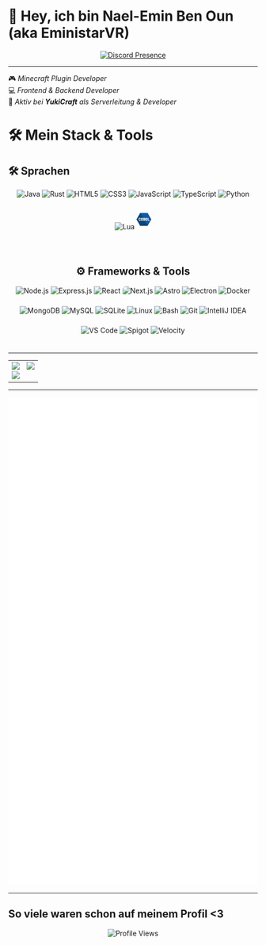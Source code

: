 # 👋 Hey, ich bin Nael-Emin Ben Oun (aka **EministarVR**)


<div align="center">
  <a href="https://discord.com/users/928021462386892830" target="_blank">
    <img src="https://lanyard.cnrad.dev/api/928021462386892830?idleMessage=%F0%9F%8C%99%20AFK%20%E2%80%93%20Coden%20am%20n%C3%A4chsten%20gro%C3%9Fen%20Ding...%20%7C%20EministarVR%20%F0%9F%9A%80&theme=dark&showDisplayName=true" alt="Discord Presence">
  </a>
</div>

---


🎮 *Minecraft Plugin Developer*  
💻 *Frontend & Backend Developer*  
🔧 *Aktiv bei **YukiCraft** als Serverleitung & Developer*



# 🛠️ Mein Stack & Tools

## 🛠️ Sprachen
<div align="center">
  
<!-- 🛠️ Sprachen -->
<div align="center">
  <img src="https://cdn.jsdelivr.net/gh/devicons/devicon/icons/java/java-original.svg" style="height: 40px; width: auto; display: inline-block;" alt="Java"/>
  <img src="https://cdn.jsdelivr.net/gh/devicons/devicon/icons/rust/rust-original.svg" style="height: 40px; width: auto; display: inline-block;" alt="Rust"/>
  <img src="https://cdn.jsdelivr.net/gh/devicons/devicon/icons/html5/html5-original.svg" style="height: 40px; width: auto; display: inline-block;" alt="HTML5"/>
  <img src="https://cdn.jsdelivr.net/gh/devicons/devicon/icons/css3/css3-original.svg" style="height: 40px; width: auto; display: inline-block;" alt="CSS3"/>
  <img src="https://cdn.jsdelivr.net/gh/devicons/devicon/icons/javascript/javascript-original.svg" style="height: 40px; width: auto; display: inline-block;" alt="JavaScript"/>
  <img src="https://cdn.jsdelivr.net/gh/devicons/devicon/icons/typescript/typescript-original.svg" style="height: 40px; width: auto; display: inline-block;" alt="TypeScript"/>
  <img src="https://cdn.jsdelivr.net/gh/devicons/devicon/icons/python/python-original.svg" style="height: 40px; width: auto; display: inline-block;" alt="Python"/>
  <img src="https://cdn.jsdelivr.net/gh/devicons/devicon/icons/lua/lua-original.svg" style="height: 40px; width: auto; display: inline-block;" alt="Lua"/>
  <img src="https://github.com/EministarVR/EministarVR/blob/main/cobol.png?raw=true" style="height: 40px; width: auto; display: inline-block;" alt="COBOL"/>
  
  
</div>

<br/>

 ## ⚙️ Frameworks & Tools 

 
<div align="center">
  <img src="https://cdn.jsdelivr.net/gh/devicons/devicon/icons/nodejs/nodejs-original.svg" style="height: 40px; width: auto; display: inline-block;" alt="Node.js"/>
  <img src="https://cdn.jsdelivr.net/gh/devicons/devicon/icons/express/express-original.svg" style="height: 40px; width: auto; display: inline-block;" alt="Express.js"/>
  <img src="https://cdn.jsdelivr.net/gh/devicons/devicon/icons/react/react-original.svg" style="height: 40px; width: auto; display: inline-block;" alt="React"/>
  <img src="https://cdn.jsdelivr.net/gh/devicons/devicon/icons/nextjs/nextjs-original.svg" style="height: 40px; width: auto; display: inline-block; background-color: white; border-radius: 6px;" alt="Next.js"/>
  <img src="https://cdn.jsdelivr.net/gh/devicons/devicon/icons/astro/astro-original.svg" style="height: 40px; width: auto; display: inline-block;" alt="Astro"/>
  <img src="https://cdn.jsdelivr.net/gh/devicons/devicon/icons/electron/electron-original.svg" style="height: 40px; width: auto; display: inline-block;" alt="Electron"/>
  <img src="https://cdn.jsdelivr.net/gh/devicons/devicon/icons/docker/docker-original.svg" style="height: 40px; width: auto; display: inline-block;" alt="Docker"/>
  <img src="https://cdn.jsdelivr.net/gh/devicons/devicon/icons/mongodb/mongodb-original.svg" style="height: 40px; width: auto; display: inline-block;" alt="MongoDB"/>
  <img src="https://cdn.jsdelivr.net/gh/devicons/devicon/icons/mysql/mysql-original.svg" style="height: 40px; width: auto; display: inline-block;" alt="MySQL"/>
  <img src="https://cdn.jsdelivr.net/gh/devicons/devicon/icons/sqlite/sqlite-original.svg" style="height: 40px; width: auto; display: inline-block;" alt="SQLite"/>
  <img src="https://cdn.jsdelivr.net/gh/devicons/devicon/icons/linux/linux-original.svg" style="height: 40px; width: auto; display: inline-block;" alt="Linux"/>
  <img src="https://cdn.jsdelivr.net/gh/devicons/devicon/icons/bash/bash-original.svg" style="height: 40px; width: auto; display: inline-block;" alt="Bash"/>
  <img src="https://cdn.jsdelivr.net/gh/devicons/devicon/icons/git/git-original.svg" style="height: 40px; width: auto; display: inline-block;" alt="Git"/>
  <img src="https://cdn.jsdelivr.net/gh/devicons/devicon/icons/intellij/intellij-original.svg" style="height: 40px; width: auto; display: inline-block;" alt="IntelliJ IDEA"/>
  <img src="https://cdn.jsdelivr.net/gh/devicons/devicon/icons/vscode/vscode-original.svg" style="height: 40px; width: auto; display: inline-block;" alt="VS Code"/>
  <img src="https://assets.papermc.io/brand/papermc_logo.min.svg" style="height: 40px; width: auto; display: inline-block;" alt="Spigot"/>
  <img src="https://assets.papermc.io/brand/velocity_combination_mark_blue.min.svg" style="height: 40px; width: auto; display: inline-block;" alt="Velocity"/>
</div>


</div>


---


<table>
  <tr>
    <td align="center" valign="top">
      <img src="https://github-readme-stats.vercel.app/api?username=EministarVR&show_icons=true&theme=radical&hide_border=true" height="165"/>
      <br>
      <img src="https://github-readme-stats.vercel.app/api/top-langs/?username=EministarVR&layout=compact&theme=radical&hide_border=true" height="165"/>
    </td>
    <td align="center" valign="top">
      <img src="https://github-profile-trophy.vercel.app/?username=EministarVR&theme=radical&no-frame=true&margin-w=10"/>
    </td>
  </tr>
</table>

---

<div align="center">
  <picture>
  <img src="/github-metrics.svg" alt="Metrics">
</picture>
</div>

---

## So viele waren schon auf meinem Profil <3

<div align="center">
  <img src="https://count.getloli.com/@EministarVR?name=EministarVR&theme=minecraft&padding=7&offset=0&align=center&scale=1&pixelated=1&darkmode=auto" alt="Profile Views"/>
</div>

